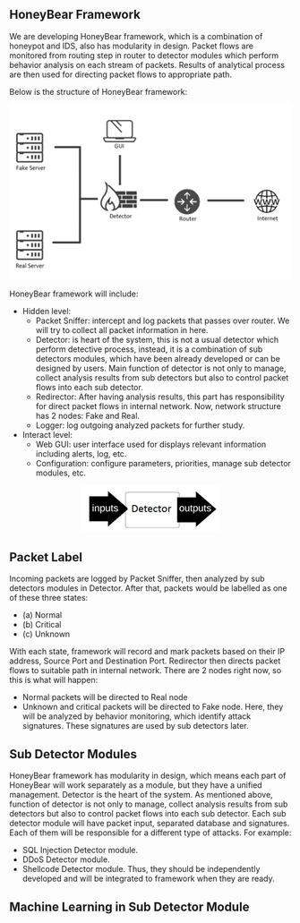 ## HoneyBear Framework
We are developing HoneyBear framework, which is a combination of honeypot and IDS, also has modularity in design. Packet flows are monitored from routing step in router to detector modules which perform behavior analysis on each stream of packets. Results of analytical process are then used for directing packet flows to appropriate path. 

Below is the structure of HoneyBear framework:
<p align="center"><img src="/infrastructure.png"></p>

HoneyBear framework will include:
- Hidden level: 
	- Packet Sniffer: intercept and log packets that passes over router. We will try to collect all packet information in here.
	- Detector: is heart of the system, this is not a usual detector which perform detective process, instead, it is a combination of sub detectors modules, which have been already developed or can be designed by users. Main function of detector is not only to manage, collect analysis results from sub detectors but also to control packet flows into each sub detector.
	- Redirector: After having analysis results, this part has responsibility for direct packet flows in internal network. Now, network structure has 2 nodes: Fake and Real.
	- Logger: log outgoing analyzed packets for further study.
- Interact level:
	- Web GUI: user interface used for displays relevant information including alerts, log, etc.
	- Configuration: configure parameters, priorities, manage sub detector modules, etc.

<p align="center"><img src="/flow.png"></p>

## Packet Label
Incoming packets are logged by Packet Sniffer, then analyzed by sub detectors modules in Detector. After that, packets would be labelled as one of these three states:
- (a) Normal
- (b) Critical
- (c) Unknown

With each state, framework will record and mark packets based on their IP address, Source Port and Destination Port. Redirector then directs packet flows to suitable path in internal network. There are 2 nodes right now, so this is what will happen:
- Normal packets will be directed to Real node
- Unknown and critical packets will be directed to Fake node. Here, they will be analyzed by behavior monitoring, which identify attack signatures. These signatures are used by sub detectors later.

## Sub Detector Modules
HoneyBear framework has modularity in design, which means each part of HoneyBear will work separately as a module, but they have a unified management. Detector is the heart of the system. As mentioned above, function of detector is not only to manage, collect analysis results from sub detectors but also to control packet flows into each sub detector. 
Each sub detector module will have packet input, separated database and signatures. Each of them will be responsible for a different type of attacks. For example:
- SQL Injection Detector module.
- DDoS Detector module.
- Shellcode Detector module.
Thus, they should be independently developed and will be integrated to framework when they are ready.
## Machine Learning in Sub Detector Module
